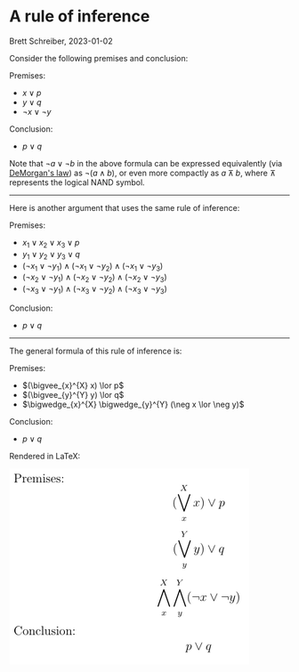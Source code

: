 # A rule of inference
Brett Schreiber, 2023-01-02

Consider the following premises and conclusion:

Premises:
- $x \lor p$
- $y \lor q$
- $\neg x \lor  \neg y$

Conclusion:
- $p \lor q$

Note that $\neg a \lor \neg b$ in the above formula can be expressed equivalently (via [DeMorgan's law](https://en.wikipedia.org/wiki/De_Morgan%27s_laws)) as $\neg (a \land b)$, or even more compactly as $a ⊼ b$, where $⊼$ represents the logical NAND symbol.
 
---
Here is another argument that uses the same rule of inference:

Premises:
- $x_1 \lor x_2 \lor x_3 \lor p$
- $y_1 \lor y_2 \lor y_3 \lor q$
- $(\neg x_1 \lor \neg y_1) \land (\neg x_1 \lor \neg y_2) \land (\neg x_1 \lor \neg y_3)$
- $(\neg x_2 \lor \neg y_1) \land (\neg x_2 \lor \neg y_2) \land (\neg x_2 \lor \neg y_3)$
- $(\neg x_3 \lor \neg y_1) \land (\neg x_3 \lor \neg y_2) \land (\neg x_3 \lor \neg y_3)$

Conclusion:
- $p \lor q$
---
The general formula of this rule of inference is:

Premises:
- $(\bigvee_{x}^{X} x) \lor p$
- $(\bigvee_{y}^{Y} y) \lor q$
- $\bigwedge_{x}^{X} \bigwedge_{y}^{Y} (\neg x \lor \neg y)$

Conclusion:
- $p \lor q$


Rendered in LaTeX:

![As a picture](rule-of-inference-picture.png?raw=true "Rule of inference as a picture")
